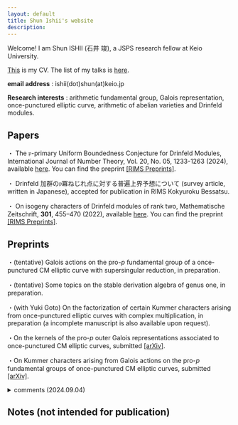 ```yaml
---
layout: default
title: Shun Ishii's website
description:
---
```


Welcome! I am Shun ISHII (石井 竣), a JSPS research fellow at Keio University.

[This](/cv) is my CV. The list of my talks is [here](/talks).

**email address** : ishii(dot)shun(at)keio.jp

**Research interests** : arithmetic fundamental group, Galois representation, once-punctured elliptic curve, arithmetic of abelian varieties and Drinfeld modules.

## Papers

・ The $\mathfrak{p}$-primary Uniform Boundedness Conjecture for Drinfeld Modules, International Journal of Number Theory, Vol. 20, No. 05, 1233-1263 (2024), available [here](https://www.worldscientific.com/doi/10.1142/S1793042124500611). You can find the preprint [[RIMS Preprints]](https://www.kurims.kyoto-u.ac.jp/preprint/file/RIMS1927.pdf).

・ Drinfeld 加群の$\mathfrak{p}$冪ねじれ点に対する普遍上界予想について (survey article, written in Japanese), accepted for publication in RIMS Kokyuroku Bessatsu.

・ On isogeny characters of Drinfeld modules of rank two, Mathematische Zeitschrift, **301**, 455–470 (2022), available [here](https://link.springer.com/article/10.1007/s00209-021-02921-5). You can find the preprint [[RIMS Preprints]](https://www.kurims.kyoto-u.ac.jp/preprint/file/RIMS1947-revision.pdf).

## Preprints

・(tentative) Galois actions on the pro-$p$ fundamental group of a once-punctured CM elliptic curve with supersingular reduction, in preparation.

・(tentative) Some topics on the stable derivation algebra of genus one, in preparation.

・(with Yuki Goto) On the factorization of certain Kummer characters arising from once-punctured elliptic curves with complex multiplication, in preparation (a incomplete manuscript is also available upon request).

・On the kernels of the pro-$p$ outer Galois representations associated to once-punctured CM elliptic curves, submitted [[arXiv]](https://arxiv.org/abs/2312.04196).

・On Kummer characters arising from Galois actions on the pro-$p$ fundamental groups of once-punctured CM elliptic curves, submitted [[arXiv]](https://arxiv.org/abs/2312.04175).

<details>

<summary> comments (2024.09.04) </summary>
We've posted a revised manuscript on arXiv, which improves the assertion of Theorem 1.5 (3) in the old version. We also fix typographical errors and certain inaccuracies according to referee's comments and suggestions.

</details>

## Notes (not intended for publication)

